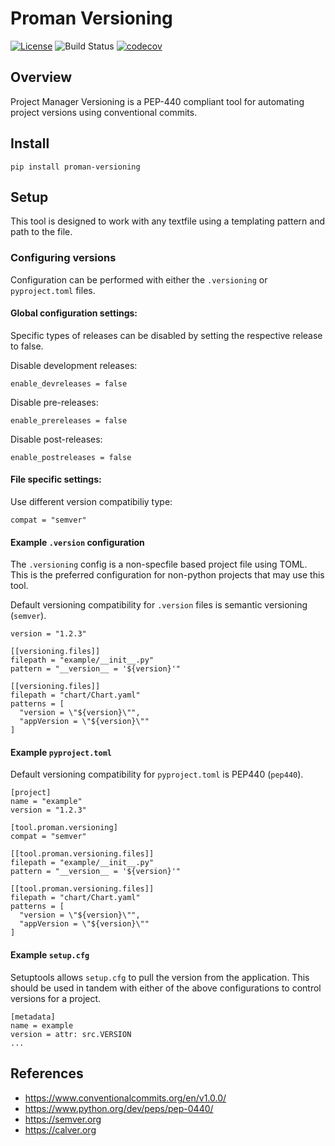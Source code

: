 # Proman Versioning

[![License](https://img.shields.io/badge/License-LGPL%203.0-blue.svg)](https://spdx.org/licenses/LGPL-3.0)
![Build Status](https://github.com/python-proman/proman-versioning/actions/workflows/ci.yml/badge.svg)
[![codecov](https://codecov.io/gh/kuwv/proman-versioning/branch/master/graph/badge.svg)](https://codecov.io/gh/kuwv/proman-versioning)

## Overview

Project Manager Versioning is a PEP-440 compliant tool for automating project
versions using conventional commits.

## Install

`pip install proman-versioning`

## Setup

This tool is designed to work with any textfile using a templating pattern and
path to the file.

### Configuring versions

Configuration can be performed with either the `.versioning` or `pyproject.toml`
files.

#### Global configuration settings:

Specific types of releases can be disabled by setting the respective release to
false.

Disable development releases:
```
enable_devreleases = false
```

Disable pre-releases:
```
enable_prereleases = false
```

Disable post-releases:
```
enable_postreleases = false
```

#### File specific settings:

Use different version compatibiliy type:
```
compat = "semver"
```

#### Example `.version` configuration

The `.versioning` config is a non-specfile based project file using TOML. This
is the preferred configuration for non-python projects that may use this tool.

Default versioning compatibility for `.version` files is semantic versioning
(`semver`).

```
version = "1.2.3"

[[versioning.files]]
filepath = "example/__init__.py"
pattern = "__version__ = '${version}'"

[[versioning.files]]
filepath = "chart/Chart.yaml"
patterns = [
  "version = \"${version}\"",
  "appVersion = \"${version}\""
]
```

#### Example `pyproject.toml`

Default versioning compatibility for `pyproject.toml` is PEP440 (`pep440`).

```
[project]
name = "example"
version = "1.2.3"

[tool.proman.versioning]
compat = "semver"

[[tool.proman.versioning.files]]
filepath = "example/__init__.py"
pattern = "__version__ = '${version}'"

[[tool.proman.versioning.files]]
filepath = "chart/Chart.yaml"
patterns = [
  "version = \"${version}\"",
  "appVersion = \"${version}\""
]
```

#### Example `setup.cfg`

Setuptools allows `setup.cfg` to pull the version from the application. This
should be used in tandem with either of the above configurations to control
versions for a project.

```
[metadata]
name = example
version = attr: src.VERSION
...
```

## References

- https://www.conventionalcommits.org/en/v1.0.0/
- https://www.python.org/dev/peps/pep-0440/
- https://semver.org
- https://calver.org
